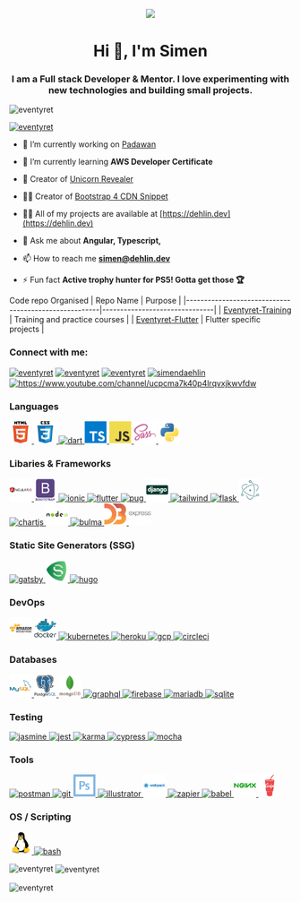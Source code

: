 <!-- markdownlint-disable MD033 MD041 -->
<p align="center">
  <img src="https://media.giphy.com/media/Nx0rz3jtxtEre/giphy.gif">
</p>

<h1 align="center">Hi 👋, I'm Simen</h1>
<h3 align="center">I am a Full stack Developer & Mentor. I love experimenting with new technologies and building small
  projects.</h3>

<p align="left"> <img src="https://komarev.com/ghpvc/?username=eventyret&label=Profile%20views&color=0e75b6&style=flat"
    alt="eventyret" /> </p>

<p align="left"> <a href="https://github.com/ryo-ma/github-profile-trophy"><img
      src="https://github-profile-trophy.vercel.app/?username=eventyret" alt="eventyret" /></a> </p>

- 🔭 I’m currently working on [Padawan](https://github.com/Eventyret/Padawan)

- 🌱 I’m currently learning **AWS Developer Certificate**

- 🦄 Creator of [Unicorn
  Revealer](https://chrome.google.com/webstore/detail/unicorn-revealer/lmlkphhdlngaicolpmaakfmhplagoaln)

- 👨‍🎨 Creator of [Bootstrap 4 CDN
  Snippet](https://marketplace.visualstudio.com/items?itemName=eventyret.bootstrap-4-cdn-snippet)

- 👨‍💻 All of my projects are available at [https://dehlin.dev](https://dehlin.dev)

- 💬 Ask me about **Angular, Typescript,**

- 📫 How to reach me **simen@dehlin.dev**

- ⚡ Fun fact **Active trophy hunter for PS5! Gotta get those 🏆**

Code repo Organised 
| Repo Name                                            | Purpose                       |
|------------------------------------------------------|-------------------------------|
| [Eventyret-Training](https://github.com/organizations/eventyret-training/) | Training and practice courses |
| [Eventyret-Flutter](https://github.com/organizations/eventyret-flutter/) | Flutter specific projects     |

<h3 align="left">Connect with me:</h3>
<p align="left">
  <a href="https://codepen.io/eventyret" target="blank"><img align="center"
      src="https://raw.githubusercontent.com/rahuldkjain/github-profile-readme-generator/master/src/images/icons/Social/codepen.svg"
      alt="eventyret" height="30" width="40" /></a>
  <a href="https://dev.to/eventyret" target="blank"><img align="center"
      src="https://cdn.jsdelivr.net/npm/simple-icons@3.0.1/icons/dev-dot-to.svg" alt="eventyret" height="30"
      width="40" /></a>
  <a href="https://twitter.com/eventyret" target="blank"><img align="center"
      src="https://raw.githubusercontent.com/rahuldkjain/github-profile-readme-generator/master/src/images/icons/Social/twitter.svg"
      alt="eventyret" height="30" width="40" /></a>
  <a href="https://linkedin.com/in/simendaehlin" target="blank"><img align="center"
      src="https://raw.githubusercontent.com/rahuldkjain/github-profile-readme-generator/master/src/images/icons/Social/linked-in-alt.svg"
      alt="simendaehlin" height="30" width="40" /></a>
  <a href="https://www.youtube.com/c/https://www.youtube.com/channel/ucpcma7k40p4lrqvxjkwvfdw" target="blank"><img
      align="center"
      src="https://raw.githubusercontent.com/rahuldkjain/github-profile-readme-generator/master/src/images/icons/Social/youtube.svg"
      alt="https://www.youtube.com/channel/ucpcma7k40p4lrqvxjkwvfdw" height="30" width="40" /></a>
</p>

<h3 align="left">Languages</h3>
<p align="left">
  
<a href="https://www.w3.org/html/" target="_blank"> <img
      src="https://raw.githubusercontent.com/devicons/devicon/master/icons/html5/html5-original-wordmark.svg"
      alt="html5" width="40" height="40" /> </a>
<a href="https://www.w3schools.com/css/" target="_blank"> <img
      src="https://raw.githubusercontent.com/devicons/devicon/master/icons/css3/css3-original-wordmark.svg" alt="css3"
      width="40" height="40" /> </a>
<a href="https://dart.dev" target="_blank"> <img
      src="https://www.vectorlogo.zone/logos/dartlang/dartlang-icon.svg" alt="dart" width="40" height="40" /> </a>
<a href="https://www.typescriptlang.org/" target="_blank"> <img
      src="https://raw.githubusercontent.com/devicons/devicon/master/icons/typescript/typescript-original.svg"
      alt="typescript" width="40" height="40" />
      <a href="https://developer.mozilla.org/en-US/docs/Web/JavaScript" target="_blank"> <img
      src="https://raw.githubusercontent.com/devicons/devicon/master/icons/javascript/javascript-original.svg"
      alt="javascript" width="40" height="40" /> </a></a>
<a href="https://sass-lang.com" target="_blank"> <img
      src="https://raw.githubusercontent.com/devicons/devicon/master/icons/sass/sass-original.svg" alt="sass" width="40"
      height="40" />
 <a href="https://www.python.org" target="_blank"> <img
      src="https://raw.githubusercontent.com/devicons/devicon/master/icons/python/python-original.svg" alt="python"
      width="40" height="40" /> </a>
</p>

<h3 align="left">Libaries & Frameworks</h3>
<p align="left">
  <a href="https://angular.io" target="_blank"> <img
      src="https://raw.githubusercontent.com/devicons/devicon/master/icons/angularjs/angularjs-original-wordmark.svg"
      alt="angularjs" width="40" height="40" /> </a> <a href="https://aws.amazon.com" target="_blank">
      <a
    href="https://getbootstrap.com" target="_blank"> <img
      src="https://raw.githubusercontent.com/devicons/devicon/master/icons/bootstrap/bootstrap-plain-wordmark.svg"
      alt="bootstrap" width="40" height="40" /> </a>
      <a href="https://ionicframework.com" target="_blank"> <img
      src="https://upload.wikimedia.org/wikipedia/commons/d/d1/Ionic_Logo.svg" alt="ionic" width="40" height="40" />
  </a>
  <a href="https://flutter.dev" target="_blank"> <img
      src="https://www.vectorlogo.zone/logos/flutterio/flutterio-icon.svg" alt="flutter" width="40" height="40" /> </a>
       </a>
      <a href="https://pugjs.org" target="_blank"> <img src="https://cdn.worldvectorlogo.com/logos/pug.svg" alt="pug"
      width="40" height="40" /> </a>
       <a
    href="https://www.djangoproject.com/" target="_blank"> <img
      src="https://raw.githubusercontent.com/devicons/devicon/master/icons/django/django-original.svg" alt="django"
      width="40" height="40" /> </a>
      <a
    href="https://tailwindcss.com/" target="_blank"> <img
      src="https://www.vectorlogo.zone/logos/tailwindcss/tailwindcss-icon.svg" alt="tailwind" width="40" height="40" />
  </a>
  <a href="https://flask.palletsprojects.com/" target="_blank"> <img
      src="https://www.vectorlogo.zone/logos/pocoo_flask/pocoo_flask-icon.svg" alt="flask" width="40" height="40" />
  </a>
  <a href="https://www.electronjs.org" target="_blank"> <img
      src="https://raw.githubusercontent.com/devicons/devicon/master/icons/electron/electron-original.svg"
      alt="electron" width="40" height="40" /> </a>
      <a href="https://www.chartjs.org" target="_blank"> <img
      src="https://www.chartjs.org/media/logo-title.svg" alt="chartjs" width="40" height="40" /> </a>
      <a href="https://nodejs.org" target="_blank"> <img
      src="https://raw.githubusercontent.com/devicons/devicon/master/icons/nodejs/nodejs-original-wordmark.svg"
      alt="nodejs" width="40" height="40" /> </a>
      <a href="https://bulma.io/" target="_blank"> <img
      src="https://raw.githubusercontent.com/gilbarbara/logos/804dc257b59e144eaca5bc6ffd16949752c6f789/logos/bulma.svg"
      alt="bulma" width="40" height="40" /> </a>
      <a href="https://d3js.org/" target="_blank"> <img
      src="https://raw.githubusercontent.com/devicons/devicon/master/icons/d3js/d3js-original.svg" alt="d3js" width="40"
      height="40" /> </a>
        <a href="https://expressjs.com" target="_blank"> <img
      src="https://raw.githubusercontent.com/devicons/devicon/master/icons/express/express-original-wordmark.svg"
      alt="express" width="40" height="40" /> </a>  
</p>
<h3 align="left">Static Site Generators (SSG)</h3>
<p align="left">
<a href="https://www.gatsbyjs.com/" target="_blank"> <img
      src="https://www.vectorlogo.zone/logos/gatsbyjs/gatsbyjs-icon.svg" alt="gatsby" width="40" height="40" /> </a>
      <a href="https://scully.io/" target="_blank"> <img
      src="https://raw.githubusercontent.com/scullyio/scully/main/assets/logos/SVG/scullyio-icon.svg" alt="scully"
      width="40" height="40" /> </a>
       <a
    href="https://gohugo.io/" target="_blank"> <img src="https://api.iconify.design/logos-hugo.svg" alt="hugo"
      width="40" height="40" /> </a>
</p>
<h3 align="left">DevOps</h3>
<p align="left">
<img
    src="https://raw.githubusercontent.com/devicons/devicon/master/icons/amazonwebservices/amazonwebservices-original-wordmark.svg"
    alt="aws" width="40" height="40" />
    <a href="https://www.docker.com/" target="_blank"> <img
      src="https://raw.githubusercontent.com/devicons/devicon/master/icons/docker/docker-original-wordmark.svg"
      alt="docker" width="40" height="40" /> </a>
      <a href="https://kubernetes.io" target="_blank"> <img
      src="https://www.vectorlogo.zone/logos/kubernetes/kubernetes-icon.svg" alt="kubernetes" width="40" height="40" />
  </a>
  <a href="https://heroku.com" target="_blank"> <img
      src="https://www.vectorlogo.zone/logos/heroku/heroku-icon.svg" alt="heroku" width="40" height="40" /> </a>
      <a
    href="https://cloud.google.com" target="_blank"> <img
      src="https://www.vectorlogo.zone/logos/google_cloud/google_cloud-icon.svg" alt="gcp" width="40" height="40" />
  </a>
  <a
    href="https://circleci.com" target="_blank"> <img src="https://www.vectorlogo.zone/logos/circleci/circleci-icon.svg"
      alt="circleci" width="40" height="40" /> </a>
</p>

<h3 align="left">Databases</h3>
<p align="left">
<a href="https://www.mysql.com/" target="_blank"> <img
      src="https://raw.githubusercontent.com/devicons/devicon/master/icons/mysql/mysql-original-wordmark.svg"
      alt="mysql" width="40" height="40" /> </a>
      <a href="https://www.postgresql.org" target="_blank"> <img
      src="https://raw.githubusercontent.com/devicons/devicon/master/icons/postgresql/postgresql-original-wordmark.svg"
      alt="postgresql" width="40" height="40" /> </a>
      <a href="https://www.mongodb.com/" target="_blank"> <img
      src="https://raw.githubusercontent.com/devicons/devicon/master/icons/mongodb/mongodb-original-wordmark.svg"
      alt="mongodb" width="40" height="40" /> </a>  
      <a
    href="https://graphql.org" target="_blank"> <img src="https://www.vectorlogo.zone/logos/graphql/graphql-icon.svg"
      alt="graphql" width="40" height="40" /> </a>
      <a href="https://firebase.google.com/" target="_blank"> <img
      src="https://www.vectorlogo.zone/logos/firebase/firebase-icon.svg" alt="firebase" width="40" height="40" /> </a>
       <a href="https://mariadb.org/" target="_blank"> <img
      src="https://www.vectorlogo.zone/logos/mariadb/mariadb-icon.svg" alt="mariadb" width="40" height="40" /> </a>
       <a href="https://www.sqlite.org/" target="_blank"> <img
      src="https://www.vectorlogo.zone/logos/sqlite/sqlite-icon.svg" alt="sqlite" width="40" height="40" /> </a>  
</p>
<h3 align="left">Testing</h3>
<p align=left>
<a href="https://jasmine.github.io/" target="_blank"> <img
      src="https://www.vectorlogo.zone/logos/jasmine/jasmine-icon.svg" alt="jasmine" width="40" height="40" /> </a> <a href="https://jestjs.io" target="_blank"> <img
      src="https://www.vectorlogo.zone/logos/jestjsio/jestjsio-icon.svg" alt="jest" width="40" height="40" /> </a> <a
    href="https://karma-runner.github.io/latest/index.html" target="_blank"> <img
      src="https://raw.githubusercontent.com/detain/svg-logos/780f25886640cef088af994181646db2f6b1a3f8/svg/karma.svg"
      alt="karma" width="40" height="40" /> </a>
      <a href="https://www.cypress.io" target="_blank"> <img
      src="https://raw.githubusercontent.com/simple-icons/simple-icons/6e46ec1fc23b60c8fd0d2f2ff46db82e16dbd75f/icons/cypress.svg"
      alt="cypress" width="40" height="40" /> </a>
       <a
    href="https://mochajs.org" target="_blank"> <img src="https://www.vectorlogo.zone/logos/mochajs/mochajs-icon.svg"
      alt="mocha" width="40" height="40" /> </a>
</p>
<h3 align="left">Tools</h3>
<p align="left">
<a href="https://postman.com" target="_blank"> <img
      src="https://www.vectorlogo.zone/logos/getpostman/getpostman-icon.svg" alt="postman" width="40" height="40" />
  </a>
   <a href="https://git-scm.com/" target="_blank"> <img
      src="https://www.vectorlogo.zone/logos/git-scm/git-scm-icon.svg" alt="git" width="40" height="40" /> </a>
      <a href="https://www.photoshop.com/en" target="_blank"> <img
      src="https://raw.githubusercontent.com/devicons/devicon/master/icons/photoshop/photoshop-line.svg" alt="photoshop"
      width="40" height="40" /> </a>
      <a href="https://www.adobe.com/in/products/illustrator.html" target="_blank"> <img
      src="https://www.vectorlogo.zone/logos/adobe_illustrator/adobe_illustrator-icon.svg" alt="illustrator" width="40"
      height="40" /> </a>
      <a href="https://webpack.js.org" target="_blank"> <img
      src="https://raw.githubusercontent.com/devicons/devicon/d00d0969292a6569d45b06d3f350f463a0107b0d/icons/webpack/webpack-original-wordmark.svg"
      alt="webpack" width="40" height="40" /> </a> <a href="https://zapier.com" target="_blank"> <img
      src="https://www.vectorlogo.zone/logos/zapier/zapier-icon.svg" alt="zapier" width="40" height="40" /> </a>
      <a href="https://babeljs.io/" target="_blank"> <img
      src="https://www.vectorlogo.zone/logos/babeljs/babeljs-icon.svg" alt="babel" width="40" height="40" /> </a>
      <a href="https://www.nginx.com" target="_blank"> <img
      src="https://raw.githubusercontent.com/devicons/devicon/master/icons/nginx/nginx-original.svg" alt="nginx"
      width="40" height="40" /> </a>
       <a href="https://gulpjs.com" target="_blank"> <img
      src="https://raw.githubusercontent.com/devicons/devicon/master/icons/gulp/gulp-plain.svg" alt="gulp" width="40"
      height="40" /> </a>  
</p>
<h3 align="left">OS / Scripting</h3>

<p align="left">
<a href="https://www.linux.org/" target="_blank"> <img
      src="https://raw.githubusercontent.com/devicons/devicon/master/icons/linux/linux-original.svg" alt="linux"
      width="40" height="40" /> </a>
      <a
    href="https://www.gnu.org/software/bash/" target="_blank"> <img
      src="https://www.vectorlogo.zone/logos/gnu_bash/gnu_bash-icon.svg" alt="bash" width="40" height="40" /> </a>
      </p>

<p><img align="left"
    src="https://github-readme-stats.vercel.app/api/top-langs?username=eventyret&show_icons=true&locale=en&layout=compact"
    alt="eventyret" /></p>

<p>&nbsp;<img align="center"
    src="https://github-readme-stats.vercel.app/api?username=eventyret&show_icons=true&locale=en" alt="eventyret" /></p>

<p><img align="center" src="https://github-readme-streak-stats.herokuapp.com/?user=eventyret&" alt="eventyret" /></p>
